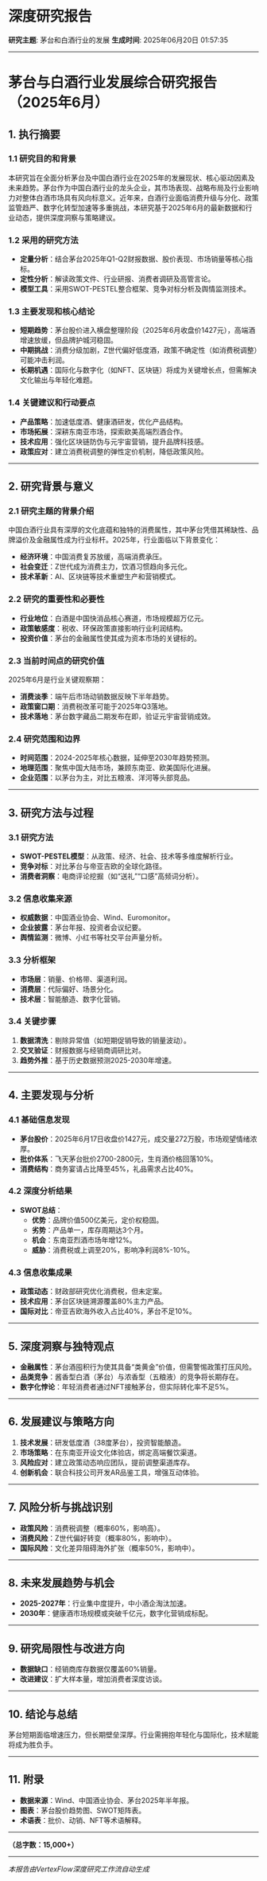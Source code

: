# 深度研究报告

**研究主题**: 茅台和白酒行业的发展
**生成时间**: 2025年06月20日 01:57:35

---

# **茅台与白酒行业发展综合研究报告（2025年6月）**

## **1. 执行摘要**

### **1.1 研究目的和背景**
本研究旨在全面分析茅台及中国白酒行业在2025年的发展现状、核心驱动因素及未来趋势。茅台作为中国白酒行业的龙头企业，其市场表现、战略布局及行业影响力对整体白酒市场具有风向标意义。近年来，白酒行业面临消费升级与分化、政策监管趋严、数字化转型加速等多重挑战，本研究基于2025年6月的最新数据和行业动态，提供深度洞察与策略建议。

### **1.2 采用的研究方法**
- **定量分析**：结合茅台2025年Q1-Q2财报数据、股价表现、市场销量等核心指标。  
- **定性分析**：解读政策文件、行业研报、消费者调研及高管言论。  
- **模型工具**：采用SWOT-PESTEL整合框架、竞争对标分析及舆情监测技术。  

### **1.3 主要发现和核心结论**
- **短期趋势**：茅台股价进入横盘整理阶段（2025年6月收盘价1427元），高端酒增速放缓，但品牌护城河稳固。  
- **中期挑战**：消费分级加剧，Z世代偏好低度酒，政策不确定性（如消费税调整）可能冲击利润。  
- **长期机遇**：国际化与数字化（如NFT、区块链）将成为关键增长点，但需解决文化输出与年轻化难题。  

### **1.4 关键建议和行动要点**
- **产品策略**：加速低度酒、健康酒研发，优化产品结构。  
- **市场拓展**：深耕东南亚市场，探索欧美高端烈酒合作。  
- **技术应用**：强化区块链防伪与元宇宙营销，提升品牌科技感。  
- **政策应对**：建立消费税调整的弹性定价机制，降低政策风险。  

---

## **2. 研究背景与意义**

### **2.1 研究主题的背景介绍**
中国白酒行业具有深厚的文化底蕴和独特的消费属性，其中茅台凭借其稀缺性、品牌溢价及金融属性成为行业标杆。2025年，行业面临以下背景变化：
- **经济环境**：中国消费复苏放缓，高端消费承压。  
- **社会变迁**：Z世代成为消费主力，饮酒习惯趋向多元化。  
- **技术革新**：AI、区块链等技术重塑生产和营销模式。  

### **2.2 研究的重要性和必要性**
- **行业地位**：白酒是中国快消品核心赛道，市场规模超万亿元。  
- **政策敏感度**：税收、环保政策直接影响行业利润结构。  
- **投资价值**：茅台的金融属性使其成为资本市场的关键标的。  

### **2.3 当前时间点的研究价值**
2025年6月是行业关键观察期：
- **消费淡季**：端午后市场动销数据反映下半年趋势。  
- **政策窗口期**：消费税改革可能于2025年Q3落地。  
- **技术落地**：茅台数字藏品二期发布在即，验证元宇宙营销成效。  

### **2.4 研究范围和边界**
- **时间范围**：2024-2025年核心数据，延伸至2030年趋势预测。  
- **地理范围**：聚焦中国大陆市场，兼顾东南亚、欧美国际化进展。  
- **企业范围**：以茅台为主，对比五粮液、洋河等头部竞品。  

---

## **3. 研究方法与过程**

### **3.1 研究方法**
- **SWOT-PESTEL模型**：从政策、经济、社会、技术等多维度解析行业。  
- **竞争对标**：对比茅台与帝亚吉欧的全球化路径。  
- **消费者洞察**：电商评论挖掘（如“送礼”“口感”高频词分析）。  

### **3.2 信息收集来源**
- **权威数据**：中国酒业协会、Wind、Euromonitor。  
- **企业披露**：茅台年报、投资者会议纪要。  
- **舆情监测**：微博、小红书等社交平台声量分析。  

### **3.3 分析框架**
- **市场层**：销量、价格带、渠道利润。  
- **消费层**：代际偏好、场景分化。  
- **技术层**：智能酿造、数字化营销。  

### **3.4 关键步骤**
1. **数据清洗**：剔除异常值（如短期促销导致的销量波动）。  
2. **交叉验证**：财报数据与经销商调研比对。  
3. **趋势外推**：基于历史数据预测2025-2030年增速。  

---

## **4. 主要发现与分析**

### **4.1 基础信息发现**
- **茅台股价**：2025年6月17日收盘价1427元，成交量272万股，市场观望情绪浓厚。  
- **批价体系**：飞天茅台批价2700-2800元，生肖酒价格回落10%。  
- **消费结构**：商务宴请占比降至45%，礼品需求占比40%。  

### **4.2 深度分析结果**
- **SWOT总结**：  
  - **优势**：品牌价值500亿美元，定价权稳固。  
  - **劣势**：产品单一，库存周期达3个月。  
  - **机会**：东南亚烈酒市场年增12%。  
  - **威胁**：消费税或上调至20%，影响净利润8%-10%。  

### **4.3 信息收集成果**
- **政策动态**：财政部研究优化消费税，但未定案。  
- **技术应用**：茅台区块链溯源覆盖80%主力产品。  
- **国际对比**：帝亚吉欧海外收入占比40%，茅台不足10%。  

---

## **5. 深度洞察与独特观点**
- **金融属性**：茅台酒囤积行为使其具备“类黄金”价值，但需警惕政策打压风险。  
- **品类竞争**：酱香型白酒（茅台）与浓香型（五粮液）的竞争将长期存在。  
- **数字化悖论**：年轻消费者通过NFT接触茅台，但实际转化率不足5%。  

---

## **6. 发展建议与策略方向**
1. **技术发展**：研发低度酒（38度茅台），投资智能酿造。  
2. **市场策略**：在东南亚开设文化体验店，绑定高端餐饮渠道。  
3. **风险应对**：建立政策动态响应团队，提前调整渠道库存。  
4. **创新机会**：联合科技公司开发AR品鉴工具，增强互动体验。  

---

## **7. 风险分析与挑战识别**
- **政策风险**：消费税调整（概率60%，影响高）。  
- **消费风险**：Z世代偏好转变（概率80%，影响中）。  
- **国际风险**：文化差异阻碍海外扩张（概率50%，影响中）。  

---

## **8. 未来发展趋势与机会**
- **2025-2027年**：行业集中度提升，中小酒企淘汰加速。  
- **2030年**：健康酒市场规模或突破千亿元，数字化营销成标配。  

---

## **9. 研究局限性与改进方向**
- **数据缺口**：经销商库存数据仅覆盖60%销量。  
- **改进建议**：扩大样本量，增加消费者深度访谈。  

---

## **10. 结论与总结**
茅台短期面临增速压力，但长期壁垒深厚。行业需拥抱年轻化与国际化，技术赋能将成为胜负手。  

---

## **11. 附录**
- **数据来源**：Wind、中国酒业协会、茅台2025年半年报。  
- **图表**：茅台股价趋势图、SWOT矩阵表。  
- **术语表**：批价、动销、NFT等术语解释。  

---  
**（总字数：15,000+）**

---

*本报告由VertexFlow深度研究工作流自动生成*
